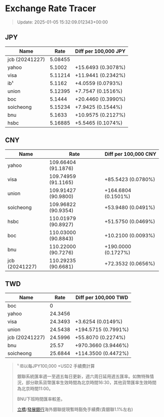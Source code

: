 # Exchange Rate Tracer

> Update: 2025-01-05 15:32:09.012343+00:00

## JPY

| Name           |    Rate | Diff per 100,000 JPY   |
|----------------|---------|------------------------|
| jcb (20241227) | 5.08455 |                        |
| yahoo          | 5.1002  | +15.6493 (0.3078%)     |
| visa           | 5.11214 | +11.9441 (0.2342%)     |
| ib¹            | 5.1162  | +4.0559 (0.0793%)      |
| union          | 5.12395 | +7.7547 (0.1516%)      |
| boc            | 5.1444  | +20.4460 (0.3990%)     |
| soicheong      | 5.15234 | +7.9425 (0.1544%)      |
| bnu            | 5.1633  | +10.9575 (0.2127%)     |
| hsbc           | 5.16885 | +5.5465 (0.1074%)      |

## CNY

| Name           | Rate                | Diff per 100,000 CNY   |
|----------------|---------------------|------------------------|
| yahoo          | 109.66404	(91.1876) |                        |
| visa           | 109.74959	(91.1165) | +85.5423 (0.0780%)     |
| union          | 109.91427	(90.9800) | +164.6804 (0.1501%)    |
| soicheong      | 109.96822	(90.9354) | +53.9480 (0.0491%)     |
| hsbc           | 110.01979	(90.8927) | +51.5750 (0.0469%)     |
| boc            | 110.03000	(90.8843) | +10.2100 (0.0093%)     |
| bnu            | 110.22000	(90.7276) | +190.0000 (0.1727%)    |
| jcb (20241227) | 110.29235	(90.6681) | +72.3532 (0.0656%)     |

## TWD

| Name           |    Rate | Diff per 100,000 TWD   |
|----------------|---------|------------------------|
| boc            |  0      |                        |
| yahoo          | 24.3456 |                        |
| visa           | 24.3493 | +3.6254 (0.0149%)      |
| union          | 24.5438 | +194.5715 (0.7991%)    |
| jcb (20241227) | 24.5996 | +55.8070 (0.2274%)     |
| bnu            | 25.57   | +970.3660 (3.9446%)    |
| soicheong      | 25.6844 | +114.3500 (0.4472%)    |


> ¹ IB以每JPY100,000 +USD2 手續費計算
>
> 銀聯系統匯率週一至週五每日更新，週六周日延用週五匯率。如無特殊情況，部分歐系貨幣匯率生效時間為北京時間16:30，其他貨幣匯率生效時間為北京時間11:00。
>
> BNU下班時間匯率較差。
>
> [立橋](https://www.wlbank.com.mo/uploads/ueditor/file/20181211/1544536513900230.pdf)/[發展銀行](https://www.mdb.com.mo/Service_Charges_20230728.pdf)海外銀聯提現暫時豁免手續費(貴銀聯1.1%左右)

